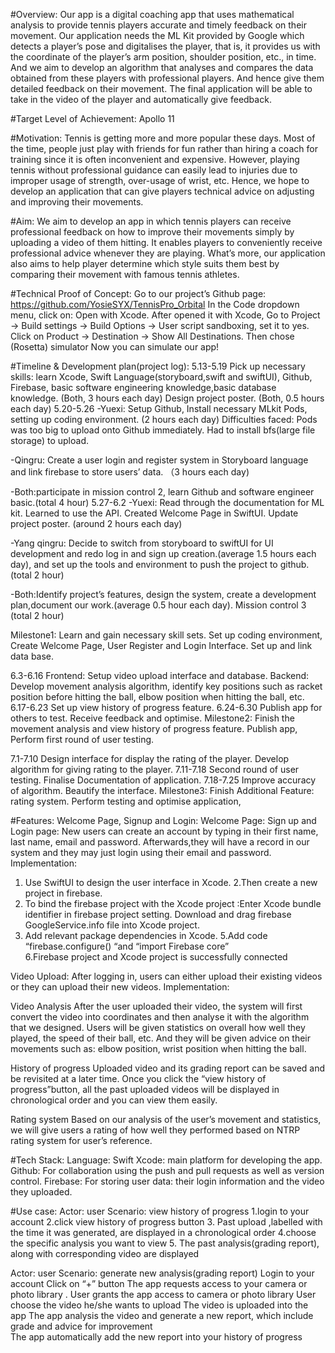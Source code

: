 #Overview: 
Our app is a digital coaching app that uses mathematical analysis to provide tennis players accurate and timely feedback on their movement.
Our application needs the ML Kit provided by Google which detects a player’s pose and digitalises the player, that is, it provides us with the coordinate of the player’s arm position, shoulder position, etc., in time. And we aim to develop an algorithm that analyses and compares the data obtained from these players with professional players. And hence give them detailed feedback on their movement. The final application will be able to take in the video of the player and automatically give feedback.

#Target Level of Achievement: 
Apollo 11

#Motivation:
Tennis is getting more and more popular these days. Most of the time, people just play with friends for fun rather than hiring a coach for training since it is often inconvenient and expensive. However, playing tennis without professional guidance can easily lead to injuries due to improper usage of strength, over-usage of wrist, etc. Hence, we hope to develop an application that can give players technical advice on adjusting and improving their movements. 

#Aim:
We aim to develop an app in which tennis players can receive professional feedback on how to improve their movements simply by uploading a video of them hitting. It enables players to conveniently receive professional advice whenever they are playing. What’s more, our application also aims to help player determine which style suits them best by comparing their movement with famous tennis athletes. 

#Technical Proof of Concept:
Go to our project’s Github page: 
https://github.com/YosieSYX/TennisPro_Orbital
In the Code dropdown menu, click on: Open with Xcode. 
After opened it with Xcode, Go to Project -> Build settings -> Build Options -> User script sandboxing, set it to yes. 
Click on Product -> Destination -> Show All Destinations. Then chose (Rosetta) simulator
Now you can simulate our app! 


#Timeline & Development plan(project log):
5.13-5.19
Pick up necessary skills: learn Xcode, Swift Language(storyboard,swift and swiftUI),  Github, Firebase, basic software engineering knowledge,basic database knowledge.
(Both, 3 hours each day)
Design project poster.
(Both, 0.5 hours each day)
5.20-5.26
-Yuexi: Setup Github, Install necessary MLkit Pods, setting up coding environment.  (2 hours each day)
Difficulties faced: Pods was too big to upload onto Github immediately. Had to install bfs(large file storage) to upload.

-Qingru: Create a user login and register system in Storyboard language and link firebase to store users’ data. （3 hours each day)

-Both:participate in mission control 2, learn Github and software engineer basic.(total 4 hour)
5.27-6.2
-Yuexi: Read through the documentation for ML kit. Learned to use the API. Created Welcome Page in SwiftUI. Update project poster. (around 2 hours each day) 

-Yang qingru: Decide to switch from storyboard to swiftUI for UI development and redo log in and sign up creation.(average 1.5 hours each day), and set up the tools and environment to push the project to github.(total 2 hour)

-Both:Identify project’s features, design the system, create a development plan,document our work.(average 0.5 hour each day). Mission control 3 (total 2 hour)

Milestone1: Learn and gain necessary skill sets. Set up coding environment, Create Welcome Page, User Register and Login Interface. Set up and link data base. 

6.3-6.16
Frontend: Setup video upload interface and database. 
Backend: Develop movement analysis algorithm, identify key positions such as racket position before hitting the ball, elbow position when hitting the ball, etc. 
6.17-6.23
Set up view history of progress feature. 
6.24-6.30
Publish app for others to test. 
Receive feedback and optimise. 
Milestone2: Finish the movement analysis and view history of progress feature. Publish app, Perform first round of user testing. 

7.1-7.10
Design interface for display the rating of the player. 
Develop algorithm for giving rating to the player. 
7.11-7.18
Second round of user testing. 
Finalise Documentation of application. 
7.18-7.25
Improve accuracy of algorithm. 
Beautify the interface. 
Milestone3: Finish Additional Feature: rating system. Perform testing and optimise application,



#Features:
Welcome Page, Signup and Login: 
Welcome Page: 
Sign up and Login page: 
New users can create an account by typing in their first name, last name, email and password. 
Afterwards,they will have a record in our system and they may just login using their email and password. 
Implementation:
1. Use SwiftUI to design the user interface in Xcode.
2.Then create a new project  in firebase. 
3. To bind the firebase project with the Xcode project :Enter Xcode bundle identifier in firebase project setting. Download and drag firebase GoogleService.info file into Xcode project.
4. Add relevant package dependencies in Xcode.
5.Add  code “firebase.configure() “and “import Firebase core”  
6.Firebase project and Xcode project is successfully connected

Video Upload:
After logging in, users can either upload their existing videos or they can upload their new videos. 
Implementation: 

Video Analysis
        After the user uploaded their video, the system will first convert the video into coordinates and then analyse it with the algorithm that we designed. 
          Users will be given statistics on overall how well they played, the speed of their ball, etc. And they will be given advice on their movements such as: elbow position, wrist position when hitting the ball. 

History of progress
Uploaded video and its grading report can be saved and be revisited at a later time. Once you click the “view history of progress”button, all the past uploaded videos will be displayed in chronological order and you can view them easily.

Rating system
Based on our analysis of the user’s movement and statistics, we will give users a rating of how well they performed based on NTRP rating system for user’s reference. 

#Tech Stack:
Language: Swift
Xcode: main platform for developing the app.
Github: For collaboration using the push and pull requests as well as version control. 
Firebase: For storing user data: their login information and the video they uploaded. 

#Use case:
Actor: user
Scenario: view history of progress
1.login to your account
2.click view history of progress button 
3. Past upload ,labelled with the time it was generated, are displayed in a chronological order
4.choose the specific analysis you want to view
5. The past analysis(grading report), along with corresponding video are displayed 

Actor: user 
Scenario: generate new analysis(grading report)
Login to your account
Click on “+” button
The app requests access to your camera or photo library .
User grants the app access to camera or photo library
User choose the video he/she wants to upload 
The video is uploaded into the app
The app analysis the video and generate a new report, which include grade and advice for improvement  
The app automatically add the new report into your history of progress



